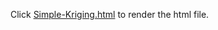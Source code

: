 
Click [Simple-Kriging.html](https://htmlpreview.github.io/?https://github.com/ytfanfan/MM-Spatial-statistics/blob/main/Simple-Kriging.html) to render the html file.
